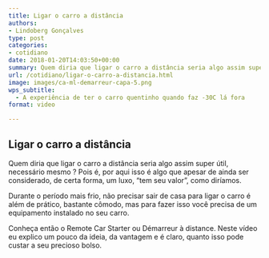 ```yaml
---
title: Ligar o carro a distância
authors:
- Lindoberg Gonçalves
type: post
categories:
- cotidiano
date: 2018-01-20T14:03:50+00:00
summary: Quem diria que ligar o carro a distância seria algo assim super útil, necessário mesmo ? Durante o período mais frio, não precisar sair de casa para ligar o carro é além de prático. Conheça então o Remote Car Starter ou Démarreur à distance.
url: /cotidiano/ligar-o-carro-a-distancia.html
image: images/ca-ml-demarreur-capa-5.png
wps_subtitle:
  - A experiência de ter o carro quentinho quando faz -30C lá fora
format: video

---
```

## Ligar o carro a distância

Quem diria que ligar o carro a distância seria algo assim super útil, necessário mesmo ?
Pois é, por aqui isso é algo que apesar de ainda ser considerado, de certa forma, um luxo, &#8220;tem seu valor&#8221;, como diríamos.

Durante o período mais frio, não precisar sair de casa para ligar o carro é além de prático, bastante cômodo, mas para fazer isso você precisa de um equipamento instalado no seu carro.

Conheça então o Remote Car Starter ou Démarreur à distance.
Neste vídeo eu explico um pouco da ideia, da vantagem e é claro, quanto isso pode custar a seu precioso bolso.

&nbsp;